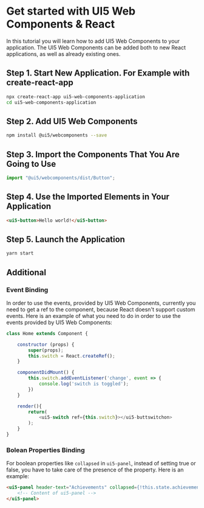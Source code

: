 # Get started with UI5 Web Components & React

In this tutorial you will learn how to add UI5 Web Components to your application. The UI5 Web Components can be added both to new React applications, as well as already existing ones.

## Step 1. Start New Application. For Example with create-react-app

```bash
npx create-react-app ui5-web-components-application
cd ui5-web-components-application
```

## Step 2. Add UI5 Web Components

```bash
npm install @ui5/webcomponents --save
```

## Step 3. Import the Components That You Are Going to Use

```js
import "@ui5/webcomponents/dist/Button";
```

## Step 4. Use the Imported Elements in Your Application

```html
<ui5-button>Hello world!</ui5-button>
```

## Step 5. Launch the Application

```bash
yarn start
```

## Additional

### Event Binding

In order to use the events, provided by UI5 Web Components, currently you need to get a ref to the component, because React doesn't support custom events. Here is an example of what you need to do in order to use the events provided by UI5 Web Components:

```js
class Home extends Component {

    constructor (props) {
        super(props);
        this.switch = React.createRef();
    }

    componentDidMount() {
        this.switch.addEventListener('change', event => {
            console.log('switch is toggled');
        })
    }

    render(){
        return(
            <ui5-switch ref={this.switch}></ui5-buttswitchon>
        );
    }
}
```

### Bolean Properties Binding

For boolean properties like ```collapsed```  in ```ui5-panel```, instead of setting true or false, you have to take care of the presence of the property. Here is an example:

```html
<ui5-panel header-text="Achievements" collapsed={!this.state.achievements.length || undefined}>
    <!-- Content of ui5-panel -->
</ui5-panel>
```
